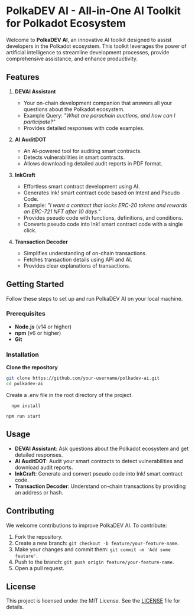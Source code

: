 # PolkaDEV AI - All-in-One AI Toolkit for Polkadot Ecosystem

Welcome to **PolkaDEV AI**, an innovative AI toolkit designed to assist developers in the Polkadot ecosystem. This toolkit leverages the power of artificial intelligence to streamline development processes, provide comprehensive assistance, and enhance productivity.

## Features

1. **DEVAI Assistant**
   - Your on-chain development companion that answers all your questions about the Polkadot ecosystem.
   - Example Query: *"What are parachain auctions, and how can I participate?"*
   - Provides detailed responses with code examples.

2. **AI AuditDOT**
   - An AI-powered tool for auditing smart contracts.
   - Detects vulnerabilities in smart contracts.
   - Allows downloading detailed audit reports in PDF format.

3. **InkCraft**
   - Effortless smart contract development using AI.
   - Generates Ink! smart contract code based on Intent and Pseudo Code.
   - Example: *"I want a contract that locks ERC-20 tokens and rewards an ERC-721 NFT after 10 days."*
   - Provides pseudo code with functions, definitions, and conditions.
   - Converts pseudo code into Ink! smart contract code with a single click.

4. **Transaction Decoder**
   - Simplifies understanding of on-chain transactions.
   - Fetches transaction details using API and AI.
   - Provides clear explanations of transactions.

## Getting Started

Follow these steps to set up and run PolkaDEV AI on your local machine.

### Prerequisites

- **Node.js** (v14 or higher)
- **npm** (v6 or higher)
- **Git**

### Installation

 **Clone the repository**
   ```bash
   git clone https://github.com/your-username/polkadev-ai.git
   cd polkadev-ai
   ```
Create a .env file in the root directory of the project.

 ```
   npm install
   ```
```
npm run start
```
## Usage

- **DEVAI Assistant**: Ask questions about the Polkadot ecosystem and get detailed responses.
- **AI AuditDOT**: Audit your smart contracts to detect vulnerabilities and download audit reports.
- **InkCraft**: Generate and convert pseudo code into Ink! smart contract code.
- **Transaction Decoder**: Understand on-chain transactions by providing an address or hash.

## Contributing

We welcome contributions to improve PolkaDEV AI. To contribute:

1. Fork the repository.
2. Create a new branch: `git checkout -b feature/your-feature-name`.
3. Make your changes and commit them: `git commit -m 'Add some feature'`.
4. Push to the branch: `git push origin feature/your-feature-name`.
5. Open a pull request.

## License

This project is licensed under the MIT License. See the [LICENSE](LICENSE) file for details.

   
